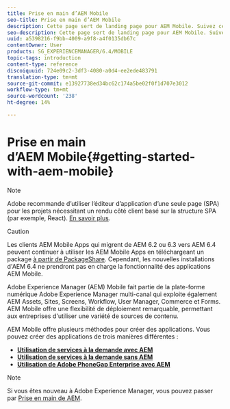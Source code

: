 ```yaml
---
title: Prise en main d’AEM Mobile
seo-title: Prise en main d’AEM Mobile
description: Cette page sert de landing page pour AEM Mobile. Suivez cette page comme point de départ pour découvrir les trois différentes façons de créer des applications.
seo-description: Cette page sert de landing page pour AEM Mobile. Suivez cette page comme point de départ pour découvrir les trois différentes façons de créer des applications.
uuid: a5398216-f9bb-4009-a9f8-a4f0135db67c
contentOwner: User
products: SG_EXPERIENCEMANAGER/6.4/MOBILE
topic-tags: introduction
content-type: reference
discoiquuid: 724e09c2-3df3-4080-a0d4-ee2ede483791
translation-type: tm+mt
source-git-commit: e13927738ed34bc62c174a5be02f0f1d707e3012
workflow-type: tm+mt
source-wordcount: '238'
ht-degree: 14%

---
```



# Prise en main d’AEM Mobile{#getting-started-with-aem-mobile}

>[!NOTE]
>
>Adobe recommande d’utiliser l’éditeur d’application d’une seule page (SPA) pour les projets nécessitant un rendu côté client basé sur la structure SPA (par exemple, React). [En savoir plus](/help/sites-developing/spa-overview.md).

>[!CAUTION]
>
>Les clients AEM Mobile Apps qui migrent de AEM 6.2 ou 6.3 vers AEM 6.4 peuvent continuer à utiliser les AEM Mobile Apps en téléchargeant un package [à partir de PackageShare](https://www.adobeaemcloud.com/content/marketplace/marketplaceProxy.html?packagePath=/content/companies/public/adobe/packages/cq640/compatpack/aem-mobile-package). Cependant, les nouvelles installations d&#39;AEM 6.4 ne prendront pas en charge la fonctionnalité des applications AEM Mobile.

Adobe Experience Manager (AEM) Mobile fait partie de la plate-forme numérique Adobe Experience Manager multi-canal qui exploite également AEM Assets, Sites, Screens, Workflow, User Manager, Commerce et Forms. AEM Mobile offre une flexibilité de déploiement remarquable, permettant aux entreprises d&#39;utiliser une variété de sources de contenu.

AEM Mobile offre plusieurs méthodes pour créer des applications. Vous pouvez créer des applications de trois manières différentes :

* **[Utilisation de services à la demande avec AEM](/help/mobile/getting-started-aem-mobile-on-demand.md)**
* **[Utilisation de services à la demande sans AEM](https://helpx.adobe.com/digital-publishing-solution/topics.html)**
* **[Utilisation de Adobe PhoneGap Enterprise avec AEM](/help/mobile/getting-started-aem-mobile-phonegap.md)**

>[!NOTE]
>
>Si vous êtes nouveau à Adobe Experience Manager, vous pouvez passer par [Prise en main de AEM](/help/sites-deploying/deploy.md).
